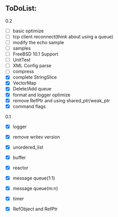 ## ToDoList:
0.2
* [ ] basic optimize
* [ ] tcp client reconnect(think about using a queue)
* [ ] modify the echo sample
* [ ] samples
* [ ] FreeBSD 10.1 Support
* [ ] UnitTest
* [ ] XML Config parse
* [ ] compress
* [x] complete StringSlice
* [x] VectorMap
* [x] Delete/Add queue
* [x] format and logger optimize
* [x] remove RefPtr and using shared_ptr/weak_ptr
* [x] command flags

0.1
* [x] logger
* [x] remove writev version
* [x] unordered_list
* [x] buffer
* [x] reactor
* [x] message queue(1:1)
* [x] message queue(m:n)
* [x] timer
* [x] RefObject and RefPtr


